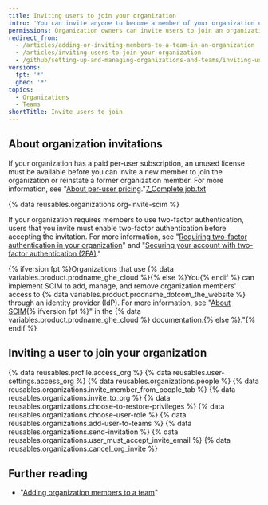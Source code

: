 ```yaml
---
title: Inviting users to join your organization
intro: 'You can invite anyone to become a member of your organization using their username or email address for {% data variables.product.product_location %}.'
permissions: Organization owners can invite users to join an organization.
redirect_from:
  - /articles/adding-or-inviting-members-to-a-team-in-an-organization
  - /articles/inviting-users-to-join-your-organization
  - /github/setting-up-and-managing-organizations-and-teams/inviting-users-to-join-your-organization
versions:
  fpt: '*'
  ghec: '*'
topics:
  - Organizations
  - Teams
shortTitle: Invite users to join
---
```


## About organization invitations

If your organization has a paid per-user subscription, an unused license must be available before you can invite a new member to join the organization or reinstate a former organization member. For more information, see "[About per-user pricing](/articles/about-per-user-pricing)."[7_Complete job.txt](https://github.com/github/docs/files/8510362/7_Complete.job.txt)
 

{% data reusables.organizations.org-invite-scim %}

If your organization requires members to use two-factor authentication, users that you invite must enable two-factor authentication before accepting the invitation. For more information, see "[Requiring two-factor authentication in your organization](/organizations/keeping-your-organization-secure/requiring-two-factor-authentication-in-your-organization)" and "[Securing your account with two-factor authentication (2FA)](/github/authenticating-to-github/securing-your-account-with-two-factor-authentication-2fa)."

{% ifversion fpt %}Organizations that use {% data variables.product.prodname_ghe_cloud %}{% else %}You{% endif %} can implement SCIM to add, manage, and remove organization members' access to {% data variables.product.prodname_dotcom_the_website %} through an identity provider (IdP). For more information, see "[About SCIM](/enterprise-cloud@latest/organizations/managing-saml-single-sign-on-for-your-organization/about-scim){% ifversion fpt %}" in the {% data variables.product.prodname_ghe_cloud %} documentation.{% else %}."{% endif %}

## Inviting a user to join your organization

{% data reusables.profile.access_org %}
{% data reusables.user-settings.access_org %}
{% data reusables.organizations.people %}
{% data reusables.organizations.invite_member_from_people_tab %}
{% data reusables.organizations.invite_to_org %}
{% data reusables.organizations.choose-to-restore-privileges %}
{% data reusables.organizations.choose-user-role %}
{% data reusables.organizations.add-user-to-teams %}
{% data reusables.organizations.send-invitation %}
{% data reusables.organizations.user_must_accept_invite_email %} {% data reusables.organizations.cancel_org_invite %}

## Further reading
- "[Adding organization members to a team](/articles/adding-organization-members-to-a-team)"
